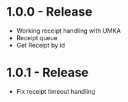 # 1.0.0 - Release

* Working receipt handling with UMKA
* Receipt queue
* Get Receipt by id

# 1.0.1 - Release

* Fix receipt timeout handling
